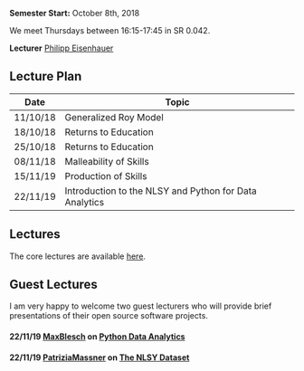 
**Semester Start:** October 8th, 2018

We meet Thursdays between 16:15-17:45 in SR 0.042.

**Lecturer** [Philipp Eisenhauer](https://peisenha.github.io/build/html/index.html)

## Lecture Plan

| Date      | Topic                                                  |
| ----------| ------------------------------------------------------ |
| 11/10/18  | Generalized Roy Model                                  |
| 18/10/18  | Returns to Education                                   |
| 25/10/18  | Returns to Education                                   |
| 08/11/18  | Malleability of Skills                                 |
| 15/11/19  | Production of Skills                                   |
| 22/11/19  | Introduction to the NLSY and Python for Data Analytics |

## Lectures

The core lectures are available [here](https://github.com/HumanCapitalEconomics/research_seminar/blob/master/README.md).


## Guest Lectures

I am very happy to welcome two guest lecturers who will provide brief presentations of their open source software projects.

#### 22/11/19 [MaxBlesch](https://github.com/benediktkauf) on [Python Data Analytics](https://giphy.com/gifs/13HgwGsXF0aiGY/html5)

#### 22/11/19 [PatriziaMassner](https://github.com/janosg) on [The NLSY Dataset](https://giphy.com/gifs/13HgwGsXF0aiGY/html5)
